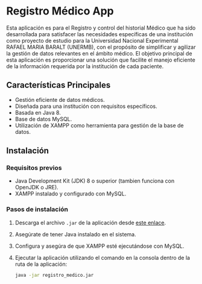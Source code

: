 # Registro Médico App

Esta aplicación es para el Registro y control del historial Médico que ha sido desarrollada para satisfacer las necesidades específicas de una institución como proyecto de estudio para la Universidad Nacional Experimental RAFAEL MARIA BARALT (UNERMB), con el propósito de simplificar y agilizar la gestión de datos relevantes en el ámbito médico. El objetivo principal de esta aplicación es proporcionar una solución que facilite el manejo eficiente de la información requerida por la institución de cada paciente.

## Características Principales

- Gestión eficiente de datos médicos.
- Diseñada para una institución con requisitos específicos.
- Basada en Java 8.
- Base de datos MySQL.
- Utilización de XAMPP como herramienta para gestión de la base de datos.

## Instalación

### Requisitos previos

- Java Development Kit (JDK) 8 o superior (tambien funciona con OpenJDK o JRE).
- XAMPP instalado y configurado con MySQL.

### Pasos de instalación

1. Descarga el archivo `.jar` de la aplicación desde [este enlace](https://mega.nz/file/YtUURTSS#pQjG5sl_xf7rV5cfi9-1l_IKkufg5HVtK6CYfrxc_Es).
2. Asegúrate de tener Java instalado en el sistema.
3. Configura y asegúra de que XAMPP esté ejecutándose con MySQL.
4. Ejecutar la aplicación utilizando el comando en la consola dentro de la ruta de la aplicación:
   
   ```bash
   java -jar registro_medico.jar
   ```
